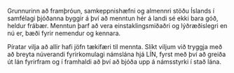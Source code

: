 Grunnurinn að framþróun, samkeppnishæfni og almennri stöðu Íslands í samfélagi þjóðanna byggir á því að menntun hér á landi sé ekki bara góð, heldur frábær. Menntun þarf að vera einstaklingsmiðaðri og lýðræðislegri en nú er, bæði fyrir nemendur og kennara.

Píratar vilja að allir hafi jöfn tækifæri til mennta. Slíkt viljum við tryggja með að breyta núverandi fyrirkomulagi námslána hjá LÍN, fyrst með því að greiða út lán fyrirfram og í framhaldi að því að bjóða upp á námsstyrki í stað lána.
